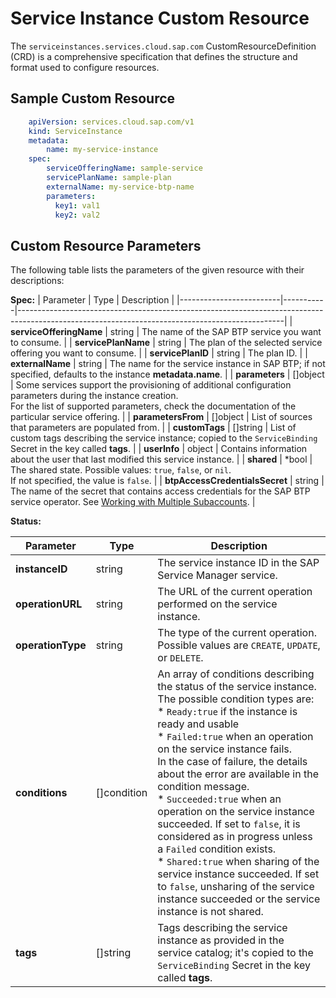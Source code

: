 # Service Instance Custom Resource

The `serviceinstances.services.cloud.sap.com` CustomResourceDefinition (CRD) is a comprehensive specification that defines the structure and format used to configure resources.

<!--see CRD https://github.com/SAP/sap-btp-service-operator/blob/main/config/crd/bases/services.cloud.sap.com_serviceinstances.yaml -->

## Sample Custom Resource
<!--don't think this is a good sample comparing to the list of parameters below-->
<!--do we actually need this sample?-->
```yaml
    apiVersion: services.cloud.sap.com/v1
    kind: ServiceInstance
    metadata:
        name: my-service-instance
    spec:
        serviceOfferingName: sample-service
        servicePlanName: sample-plan
        externalName: my-service-btp-name
        parameters:
          key1: val1
          key2: val2
```

## Custom Resource Parameters

The following table lists the parameters of the given resource with their descriptions:

**Spec:**
| Parameter             | Type   | Description                                                                                                                                    |
|-------------------------|-----------|------------------------------------------------------------------------------------------------------------------------------------------------|
| **serviceOfferingName** | string    | The name of the SAP BTP service you want to consume. <!--or create as in the original version?--> |
| **servicePlanName**     | string    | The plan of the selected service offering you want to consume. <!--same as above--> |
| **servicePlanID**        | string   | The plan ID. |
| **externalName**         | string   | The name for the service instance in SAP BTP; if not specified, defaults to the instance **metadata.name**. |
| **parameters**           | []object | Some services support the provisioning of additional configuration parameters during the instance creation.<br/>For the list of supported parameters, check the documentation of the particular service offering. |
| **parametersFrom**       | []object | List of sources that parameters are populated from. <!--List of sources to populate parameters.??--> |
| **customTags**           | []string | List of custom tags describing the service instance; copied to the `ServiceBinding` Secret in the key called **tags**. |
| **userInfo**             | object   | Contains information about the user that last modified this service instance. |
| **shared**               | *bool    | The shared state. Possible values: `true`, `false`, or `nil`.<br> If not specified, the value is `false`. |
| **btpAccessCredentialsSecret** | string   | The name of the secret that contains access credentials for the SAP BTP service operator. See [Working with Multiple Subaccounts](../03-30-multitenancy.md). |

**Status:**

| Parameter         | Type     | Description                                                                                                   |
|-----------------|---------|-----------------------------------------------------------------------------------------------------------|
| **instanceID**   | string | The service instance ID in the SAP Service Manager service.  |
| **operationURL** | string | The URL of the current operation performed on the service instance.  |
| **operationType** | string | The type of the current operation. Possible values are `CREATE`, `UPDATE`, or `DELETE`. |
| **conditions**   | []condition | An array of conditions describing the status of the service instance.<br/>The possible condition types are:<br>* `Ready:true` if the instance is ready and usable<br/>* `Failed:true` when an operation on the service instance fails.<br/> In the case of failure, the details about the error are available in the condition message.<br>* `Succeeded:true` when an operation on the service instance succeeded. If set to `false`, it is considered as in progress unless a `Failed` condition exists.<br>* `Shared:true` when sharing of the service instance succeeded. If set to `false`, unsharing of the service instance succeeded or the service instance is not shared. |
| **tags**       | []string   | Tags describing the service instance as provided in the service catalog; it's copied to the `ServiceBinding` Secret in the key called **tags**.|

<!--should I also add Annotations: https://github.com/SAP/sap-btp-service-operator/blob/main/README.md#annotations?-->